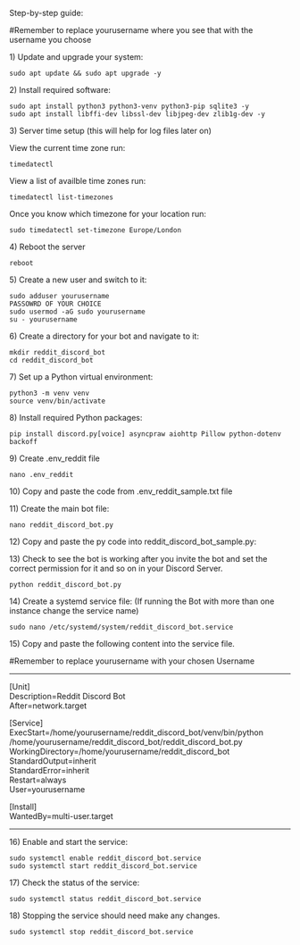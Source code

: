 <p id="bkmrk-step-by-step-guide%3A">Step-by-step guide:</p>
<p id="bkmrk-%23remember-to-replace">#Remember to replace yourusername where you see that with the username you choose</p>
<p id="bkmrk-1%29-update-and-upgrad">1) Update and upgrade your system:</p>
<pre id="bkmrk-sudo-apt-update-%26%26-s"><code class="language-">sudo apt update && sudo apt upgrade -y</code></pre>
<p id="bkmrk-2%29-install-required-">2) Install required software:</p>
<pre id="bkmrk-sudo-apt-install-pyt"><code class="language-">sudo apt install python3 python3-venv python3-pip sqlite3 -y
sudo apt install libffi-dev libssl-dev libjpeg-dev zlib1g-dev -y</code></pre>
<p id="bkmrk-3%29-server-time-setup">3) Server time setup (this will help for log files later on)</p>
<p id="bkmrk-view-the-current-tim">View the current time zone run:</p>
<pre id="bkmrk-timedatectl"><code class="language-">timedatectl</code></pre>
<p id="bkmrk-view-a-list-of-avail">View a list of availble time zones run:</p>
<pre id="bkmrk-timedatectl-list-tim"><code class="language-">timedatectl list-timezones</code></pre>
<p id="bkmrk-once-you-know-which-">Once you know which timezone for your location run:</p>
<pre id="bkmrk-sudo-timedatectl-set"><code class="language-">sudo timedatectl set-timezone Europe/London</code></pre>
<p id="bkmrk-4%29-reboot-the-server">4) Reboot the server</p>
<pre id="bkmrk-reboot"><code class="language-">reboot</code></pre>
<p id="bkmrk-5%29-create-a-new-user">5) Create a new user and switch to it:</p>
<pre id="bkmrk-sudo-adduser-youruse"><code class="language-">sudo adduser yourusername
PASSOWRD OF YOUR CHOICE
sudo usermod -aG sudo yourusername
su - yourusername</code></pre>
<p id="bkmrk-6%29-create-a-director">6) Create a directory for your bot and navigate to it:</p>
<pre id="bkmrk-mkdir-reddit_discord"><code class="language-">mkdir reddit_discord_bot
cd reddit_discord_bot</code></pre>
<p id="bkmrk-7%29-set-up-a-python-v">7) Set up a Python virtual environment:</p>
<pre id="bkmrk-python3--m-venv-venv"><code class="language-">python3 -m venv venv
source venv/bin/activate</code></pre>
<p id="bkmrk-8%29-install-required-">8) Install required Python packages:</p>
<pre id="bkmrk-pip-install-discord."><code class="language-">pip install discord.py[voice] asyncpraw aiohttp Pillow python-dotenv backoff</code></pre>
<p id="bkmrk-9%29-create-.env_reddi">9) Create .env_reddit file</p>
<pre id="bkmrk-nano-.env_reddit"><code class="language-">nano .env_reddit</code></pre>
<p id="bkmrk-10%29-copy-and-paste-t">10) Copy and paste the code from .env_reddit_sample.txt file</p>
<p id="bkmrk-11%29-create-the-main">11) Create the main bot file:</p>
<pre id="bkmrk-nano-reddit_discord_"><code class="language-">nano reddit_discord_bot.py</code></pre>
<p id="bkmrk-12%29-copy-and-paste-t">12) Copy and paste the py code into reddit_discord_bot_sample.py:</p>
<p id="bkmrk-13%29-check-to-see-th">13) Check to see the bot is working after you invite the bot and set the correct permission for it and so on in your Discord Server.</p>
<pre id="bkmrk-python-reddit_discor"><code class="language-">python reddit_discord_bot.py</code></pre>
<p id="bkmrk-14%29-create-a-systemd">14) Create a systemd service file: (If running the Bot with more than one instance change the service name)</p>
<pre id="bkmrk-sudo-nano-%2Fetc%2Fsyste"><code class="language-">sudo nano /etc/systemd/system/reddit_discord_bot.service</code></pre>
<p id="bkmrk-15%29-copy-and-paste-t">15) Copy and paste the following content into the service file.</p>
<p id="bkmrk-%23remember-to-replace-1">#Remember to replace yourusername with your chosen Username</p>
<hr id="bkmrk-">
<p id="bkmrk-%5Bunit%5D">[Unit]<br>Description=Reddit Discord Bot<br>After=network.target</p>
<p id="bkmrk-%5Bservice%5D">[Service]<br>ExecStart=/home/yourusername/reddit_discord_bot/venv/bin/python /home/yourusername/reddit_discord_bot/reddit_discord_bot.py<br>WorkingDirectory=/home/yourusername/reddit_discord_bot<br>StandardOutput=inherit<br>StandardError=inherit<br>Restart=always<br>User=yourusername</p>
<p id="bkmrk-%5Binstall%5D">[Install]<br>WantedBy=multi-user.target</p>
<hr id="bkmrk--1">
<p id="bkmrk-16%29-enable-and-start">16) Enable and start the service:</p>
<pre id="bkmrk-sudo-systemctl-enabl"><code class="language-">sudo systemctl enable reddit_discord_bot.service
sudo systemctl start reddit_discord_bot.service</code></pre>
<p id="bkmrk-17%29-check-the-status">17) Check the status of the service:</p>
<pre id="bkmrk-sudo-systemctl-statu"><code class="language-">sudo systemctl status reddit_discord_bot.service</code></pre>
<p id="bkmrk-18%29-stopping-the-ser">18) Stopping the service should need make any changes.</p>
<pre id="bkmrk-sudo-systemctl-stop-"><code class="language-">sudo systemctl stop reddit_discord_bot.service</code></pre>
